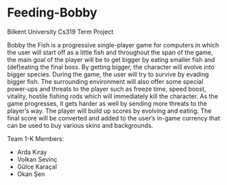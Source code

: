 # Feeding-Bobby
Bilkent University Cs319 Term Project

Bobby the Fish is a progressive single-player game for computers in which the user will start off as a little fish and throughout the span of the game, the main goal of the player will be to get bigger by eating smaller fish and (def)eating the final boss. By getting bigger, the character will evolve into bigger species. During the game, the user will try to survive by evading bigger fish. The surrounding environment will also offer some special power-ups and threats to the player such as freeze time, speed boost, vitality, hostile fishing rods which will immediately kill the character. As the game progresses, it gets harder as well by sending more threats to the player’s way. The player will build up scores by evolving and eating. The final score will be converted and added to the user’s in-game currency that can be used to buy various skins and backgrounds.

Team 1-K Members:
- Arda Kıray
- Volkan Sevinç
- Gülce Karaçal
- Okan Şen

